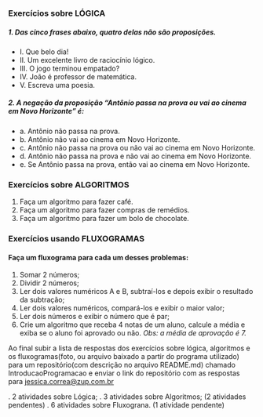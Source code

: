 ### Exercícios sobre LÓGICA

##### 1. Das cinco frases abaixo, quatro delas não são proposições.
- I. Que belo dia!
- II. Um excelente livro de raciocínio lógico.
- III. O jogo terminou empatado?
- IV. João é professor de matemática.
- V. Escreva uma poesia.

##### 2. A negação da proposição “Antônio passa na prova ou vai ao cinema em Novo Horizonte” é:
- a. Antônio não passa na prova.
- b. Antônio não vai ao cinema em Novo Horizonte.
- c. Antônio não passa na prova ou não vai ao cinema em Novo Horizonte.
- d. Antônio não passa na prova e não vai ao cinema em Novo Horizonte.
- e. Se Antônio passa na prova, então vai ao cinema em Novo Horizonte.


### Exercícios sobre ALGORITMOS
1. Faça um algoritmo para fazer café.
2. Faça um algoritmo para fazer compras de remédios.
3. Faça um algoritmo para fazer um bolo de chocolate.


### Exercícios usando FLUXOGRAMAS
#### Faça um fluxograma para cada um desses problemas:
1. Somar 2 números;
2. Dividir 2 números;
3. Ler dois valores numéricos A e B, subtraí-los e depois exibir o resultado da subtração;
4. Ler dois valores numéricos, compará-los e exibir o maior valor;
5. Ler dois números e exibir o número que é par;
6. Crie um algoritmo que receba 4 notas de um aluno, calcule a média e exiba se o aluno foi aprovado ou não.
_Obs: a média de aprovação é 7._

Ao final subir a lista de respostas dos exercícios sobre lógica, algoritmos e os fluxogramas(foto, ou arquivo baixado a partir do programa utilizado) para um repositório(com descrição no arquivo README.md) chamado IntroducaoProgramacao e enviar o link do repositório com as respostas para jessica.correa@zup.com.br

. 2 atividades sobre Lógica;
. 3 atividades sobre Algoritmos; (2 atividades pendentes)
. 6 atividades sobre Fluxograna. (1 atividade pendente)
